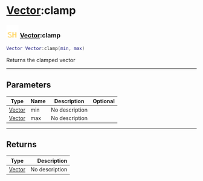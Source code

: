# [Vector](../vector/README.md):clamp

### <img src="../../.gitbook/assets/shared.png" width="32" height="32" /> [Vector](../vector/README.md):clamp

```lua
Vector Vector:clamp(min, max)
```

Returns the clamped vector<br>

-----------------
## Parameters

| Type   | Name | Description | Optional |
| ------ | ---- | ----------- | -------: |
| [Vector](../vector/README.md) | min | No description |   |
| [Vector](../vector/README.md) | max | No description |   |

-----------------
## Returns

| Type   | Description |
| ------ | ----------: |
| [Vector](../vector/README.md) | No description |
